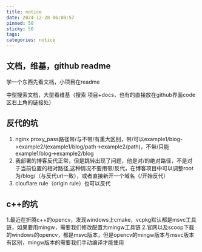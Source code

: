 ```yaml
---
title: notice
date: 2024-12-28 06:08:57
pinned: 50
sticky: 50
tags:
categories: notice
---
```


## 文档，维基，github readme

学一个东西先看文档，小项目在readme

中型搜索文档，大型看维基（搜索 项目+docs，也有的直接放在github界面code区右上角的链接处）

## 反代的坑
1. nginx proxy_pass路径带/与不带/有重大区别，带/可以example1/blog->example2/(example1/blog/path->example2/path)，不带/只能example1/blog->example2/blog
2. 我部署的博客反代正常，但是跳转出现了问题，他是对/的绝对路径，不是对于当前位置的相对路径,这种情况不要用带/反代，在博客项目中可以调整root为/blog/（与反代url一致），或者直接新开一个域名（/开始反代）
3. clouflare rule（origin rule）也可以反代


## c++的坑
1.最近在折腾c++的opencv，发现windows上cmake，vcpkg默认都是msvc工具链，如果要用mingw，需要我们修改配置为mingw工具链
2.官网以及scoop下载的windows的opencv，都是msvc版本，但是opencv的mingw版本与msvc版本有区别，mingw版本的需要我们手动编译才能使用